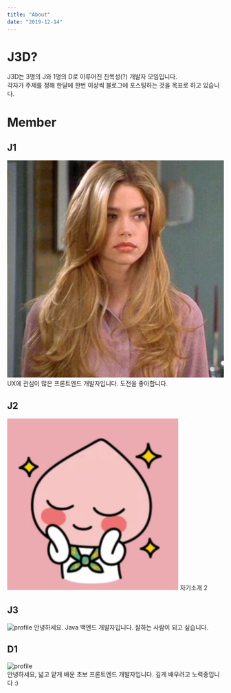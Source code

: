 ```yaml
---
title: "About"
date: "2019-12-14"
---
```


# J3D?

J3D는 3명의 J와 1명의 D로 이루어진 친목성(?) 개발자 모임입니다.  
각자가 주제를 정해 한달에 한번 이상씩 블로그에 포스팅하는 것을 목표로 하고 있습니다.

# Member

## J1

![profile](./j1.png)
UX에 관심이 많은 프론트엔드 개발자입니다. 도전을 좋아합니다.

## J2

![profile](./ap1.jpg)
자기소개 2

## J3

![profile](https://user-images.githubusercontent.com/6037055/70845552-80506680-1e93-11ea-92fc-46bfcb88deb5.jpeg)
안녕하세요. Java 백엔드 개발자입니다. 잘하는 사람이 되고 싶습니다.

## D1

![profile](https://avatars3.githubusercontent.com/u/17061350?s=460&v=4)  
안녕하세요, 넓고 얕게 배운 초보 프론트엔드 개발자입니다. 깊게 배우려고 노력중입니다 :)

